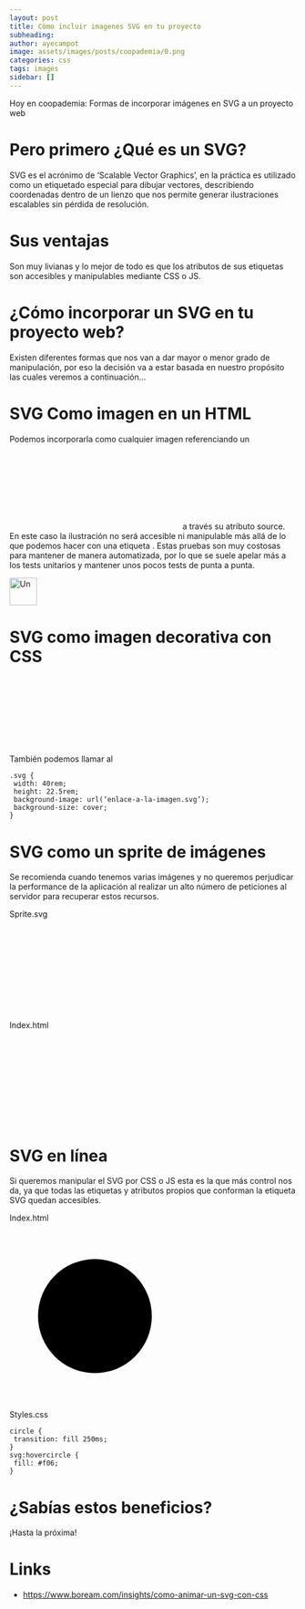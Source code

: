 ```yaml
---
layout: post
title: Còmo incluir imagenes SVG en tu proyecto
subheading: 
author: ayecampot
image: assets/images/posts/coopademia/0.png
categories: css
tags: images
sidebar: []
---
```

Hoy en coopademia: Formas de incorporar imágenes en SVG a un proyecto web


# Pero primero ¿Qué es un SVG?

SVG es el acrónimo de ‘Scalable Vector Graphics’, en la práctica es utilizado como un etiquetado especial para dibujar vectores, describiendo coordenadas dentro de un lienzo​ que nos permite generar ilustraciones escalables sin pérdida de resolución.

# Sus ventajas

Son muy livianas y lo mejor de todo es que los atributos de sus etiquetas son accesibles y manipulables mediante CSS o JS.

# ¿Cómo incorporar un SVG en tu proyecto web?

Existen diferentes formas que nos van a dar mayor o menor grado de manipulación, por eso la decisión va a estar basada en nuestro propósito las cuales veremos a continuación…


# SVG Como imagen en un HTML 

Podemos incorporarla como cualquier imagen referenciando un <svg>​ con una etiqueta ​<img>​ a través su atributo source​. En este caso la ilustración no será accesible ni manipulable más allá de lo que podemos hacer con una etiqueta <img>​.
Estas pruebas son muy costosas para mantener de manera automatizada, por lo que se suele apelar más a los tests unitarios y mantener unos pocos tests de punta a punta.

<img alt="Un" height="48" src="​enlace-a-la-imagen.svg​" width="48" />

# SVG como imagen decorativa con CSS

También podemos llamar al <svg> mediante la función ​url() de CSS a través de la propiedad background-image, de esta forma  tampoco son manipulables lo atributos propios del SVG.

```
.svg ​{
 ​width: 40rem;
 ​height: 22.5rem;
 ​background-image​:​ url(‘enlace-a-la-imagen.svg’)​;
 ​background-size​:​ cover​;
}
```

# SVG como un sprite de imágenes

Se recomienda cuando tenemos varias imágenes y no queremos perjudicar la performance de la aplicación​ al realizar un alto número de peticiones al servidor para recuperar estos recursos.

Sprite.svg

<svg version="1.1" xmlns="http://www.w3.org/2000/svg"> 
<defs> 
<symbol ​id=”avestruz”​ viewBox="0 0 512 512"> 
<circle cx=”10” cy=”10” r=”30” /> 
<path d=”...” /> 
</symbol> 
</defs> 
</svg>

Index.html

 <svg width=”48” height=”48”>
 <use ​xlink:href=”enlace-al-recurso/sprite.svg#avestruz”
 />
 </svg>

 # SVG en línea

 Si queremos manipular el SVG por CSS o JS esta es la que más control nos da, ya que todas las etiquetas y atributos propios que conforman la etiqueta SVG quedan accesibles.

 Index.html

<svg width="300" height="300" viewbox="0 0 300 300">
 <circle cx="150" cy="150" r="100"></circle>
</svg>

Styles.css

```
circle​ ​{ ​
 transition​:​ fill 250ms​;
}
svg:hovercircle​ ​{ ​
 fill​:​ #f06​; 
} 
```

 # ¿Sabías estos beneficios?

¡Hasta la próxima!

# Links

- https://www.boream.com/insights/como-animar-un-svg-con-css